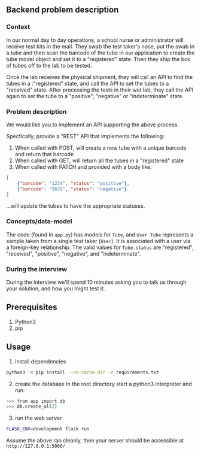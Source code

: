 ## Backend problem description

### Context
In our normal day to day operations, a school nurse or administrator will receive test kits in the mail. They swab the test taker's nose, put the swab in a tube and then scan the barcode of the tube in our application to create the tube model object and set it to a "registered" state. Then they ship the box of tubes off to the lab to be tested.

Once the lab receives the physical shipment, they will call an API to find the tubes in a :"registered" state, and call the API to set the tubes to a "received" state. After processing the tests in their wet lab, they call the API again to set the tube to a "positive", "negative" or "indeterminate" state. 

### Problem description
We would like you to implement an API supporting the above process. 

Specfically, provide a "REST" API that implements the following: 
1. When called with POST, will create a new tube with a unique barcode and return that barcode
2. When called with GET, will return all the tubes in a "registered" state
3. When called with PATCH and provided with a body like:
```json
[
    {"barcode": "1234", "status": "positive"},
    {"barcode": "5678", "status": "negative"}
]
```
...will update the tubes to have the appropriate statuses.

### Concepts/data-model
The code (found in `app.py`) has models for `Tube`, and `User`. `Tube` represents a sample taken from a single test taker (`User`). It is associated with a user via a foreign-key relationship. The valid values for `Tube.status` are "registered", "received", "positive", "negative", and "indeterminate". 

### During the interview

During the interview we'll spend 10 minutes asking you to talk us through your solution, and how you might test it.

## Prerequisites
1. Python3
2. pip

## Usage

1. install dependencies
```bash
python3 -m pip install --no-cache-dir -r requirements.txt
```

2. create the database
In the root directory start a python3 interpreter and run:
```bash
>>> from app import db
>>> db.create_all()
```

3. run the web server
```bash
FLASK_ENV=development flask run
```

Assume the above ran cleanly, then your server should be accessible at `http://127.0.0.1:5000/`

